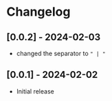 # Changelog

## [0.0.2] - 2024-02-03

- changed the separator to `" | "`

## [0.0.1] - 2024-02-02

- Initial release
